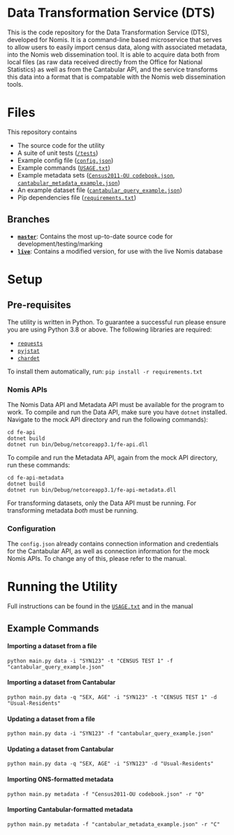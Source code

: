 # Data Transformation Service (DTS)

This is the code repository for the Data Transformation Service (DTS), developed for Nomis. It is a command-line based microservice that serves to allow users to easily import census data, along with associated metadata, into the Nomis web dissemination tool. It is able to acquire data both from local files (as raw data received directly from the Office for National Statistics) as well as from the Cantabular API, and the service transforms this data into a format that is compatable with the Nomis web dissemination tools.


# Files

This repository contains

 - The source code for the utility
 - A suite of unit tests ([`/tests`](https://github.com/stelioslogothetis/nomis-dts/tree/master/tests "tests"))
 - Example config file ([`config.json`](https://github.com/stelioslogothetis/nomis-dts/blob/master/config.json "config.json"))
 - Example commands ([`USAGE.txt`](https://github.com/stelioslogothetis/nomis-dts/blob/master/USAGE.txt "USAGE.txt"))
 - Example metadata sets ([`Census2011-OU codebook.json`](https://github.com/stelioslogothetis/nomis-dts/blob/master/Census2011-OU%20codebook.json "Census2011-OU codebook.json"), [`cantabular_metadata_example.json`](https://github.com/stelioslogothetis/nomis-dts/blob/master/cantabular_metadata_example.json "cantabular_metadata_example.json"))
 - An example dataset file ([`cantabular_query_example.json`](https://github.com/stelioslogothetis/nomis-dts/blob/master/cantabular_query_example.json "cantabular_query_example.json"))
 - Pip dependencies file ([`requirements.txt`](https://github.com/stelioslogothetis/nomis-dts/blob/master/requirements.txt "requirements.txt"))

## Branches

 - [**`master`**](https://github.com/stelioslogothetis/nomis-dts/tree/master): Contains the most up-to-date source code for development/testing/marking
 - [**`live`**](https://github.com/stelioslogothetis/nomis-dts/tree/live): Contains a modified version, for use with the live Nomis database
# Setup
## Pre-requisites
The utility is written in Python. To guarantee a successful run please ensure you are using Python 3.8 or above. The following libraries are required:
 - [`requests`](https://pypi.org/project/requests/)
 - [`pyjstat`](https://pypi.org/project/pyjstat/)
 - [`chardet`](https://pypi.org/project/chardet/)

To install them automatically, run:
`pip install -r requirements.txt`

### Nomis APIs
The Nomis Data API and Metadata API must be available for the program to work. To compile and run the Data API, make sure you have `dotnet` installed. Navigate to the mock API directory and run the following commands):

```
cd fe-api
dotnet build
dotnet run bin/Debug/netcoreapp3.1/fe-api.dll
```

To compile and run the Metadata API, again from the mock API directory, run these commands:
```
cd fe-api-metadata
dotnet build
dotnet run bin/Debug/netcoreapp3.1/fe-api-metadata.dll
```
For transforming datasets, only the Data API must be running. For transforming metadata *both* must be running.

### Configuration
The `config.json` already contains connection information and credentials for the Cantabular API, as well as connection information for the mock Nomis APIs. To change any of this, please refer to the manual.

# Running the Utility
Full instructions can be found in the [`USAGE.txt`](https://github.com/stelioslogothetis/nomis-dts/blob/master/USAGE.txt "USAGE.txt") and in the manual

## Example Commands


#### Importing a dataset from a file
`python main.py data -i "SYN123" -t "CENSUS TEST 1" -f "cantabular_query_example.json"`

#### Importing a dataset from Cantabular
`python main.py data -q "SEX, AGE" -i "SYN123" -t "CENSUS TEST 1" -d "Usual-Residents"`

#### Updating a dataset from a file
`python main.py data -i "SYN123" -f "cantabular_query_example.json"`

#### Updating a dataset from Cantabular
`python main.py data -q "SEX, AGE" -i "SYN123" -d "Usual-Residents"`

#### Importing ONS-formatted metadata
`python main.py metadata -f "Census2011-OU codebook.json" -r "O"`

#### Importing Cantabular-formatted metadata
`python main.py metadata -f "cantabular_metadata_example.json" -r "C"`



